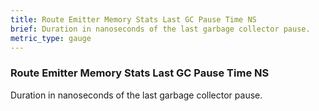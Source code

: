 ```yaml
---
title: Route Emitter Memory Stats Last GC Pause Time NS
brief: Duration in nanoseconds of the last garbage collector pause.
metric_type: gauge
---
```


### Route Emitter Memory Stats Last GC Pause Time NS

Duration in nanoseconds of the last garbage collector pause.